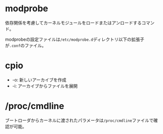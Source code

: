 # modprobe

依存関係を考慮してカーネルモジュールをロードまたはアンロードするコマンド。

modprobeの設定ファイルは`/etc/modprobe.d`ディレクトリ以下の拡張子が`.conf`のファイル。

# cpio

- -o: 新しいアーカイブを作成
- -i: アーカイブからファイルを展開

# /proc/cmdline

ブートローダからカーネルに渡されたパラメータは`/proc/cmdline`ファイルで確認が可能。

